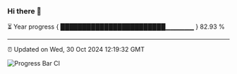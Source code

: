 ### Hi there 👋

⏳ Year progress { ████████████████████████▁▁▁▁▁▁ } 82.93 %

---

⏰ Updated on Wed, 30 Oct 2024 12:19:32 GMT

![Progress Bar CI](https://github.com/Shyam-Makwana/GitHub-Actions-Demo/workflows/Progress%20Bar%20CI/badge.svg)
